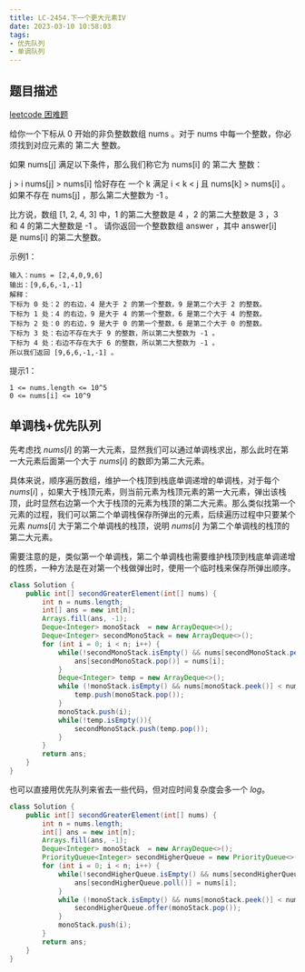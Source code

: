 ```yaml
---
title: LC-2454.下一个更大元素IV
date: 2023-03-10 10:58:03
tags:
- 优先队列
- 单调队列
---
```


## 题目描述
[leetcode 困难题](https://leetcode.cn/problems/next-greater-element-iv/)

给你一个下标从 0 开始的非负整数数组 nums 。对于 nums 中每一个整数，你必须找到对应元素的 第二大 整数。

如果 nums[j] 满足以下条件，那么我们称它为 nums[i] 的 第二大 整数：

j > i
nums[j] > nums[i]
恰好存在 一个 k 满足 i < k < j 且 nums[k] > nums[i] 。
如果不存在 nums[j] ，那么第二大整数为 -1 。

比方说，数组 [1, 2, 4, 3] 中，1 的第二大整数是 4 ，2 的第二大整数是 3 ，3 和 4 的第二大整数是 -1 。
请你返回一个整数数组 answer ，其中 answer[i]是 nums[i] 的第二大整数。

示例1：
```
输入：nums = [2,4,0,9,6]
输出：[9,6,6,-1,-1]
解释：
下标为 0 处：2 的右边，4 是大于 2 的第一个整数，9 是第二个大于 2 的整数。
下标为 1 处：4 的右边，9 是大于 4 的第一个整数，6 是第二个大于 4 的整数。
下标为 2 处：0 的右边，9 是大于 0 的第一个整数，6 是第二个大于 0 的整数。
下标为 3 处：右边不存在大于 9 的整数，所以第二大整数为 -1 。
下标为 4 处：右边不存在大于 6 的整数，所以第二大整数为 -1 。
所以我们返回 [9,6,6,-1,-1] 。
```

提示1：
```
1 <= nums.length <= 10^5
0 <= nums[i] <= 10^9
```

## 单调栈+优先队列
先考虑找 $nums[i]$ 的第一大元素，显然我们可以通过单调栈求出，那么此时在第一大元素后面第一个大于 $nums[i]$ 的数即为第二大元素。

具体来说，顺序遍历数组，维护一个栈顶到栈底单调递增的单调栈，对于每个 $nums[i]$ ，如果大于栈顶元素，则当前元素为栈顶元素的第一大元素，弹出该栈顶，此时显然右边第一个大于栈顶的元素为栈顶的第二大元素。那么类似找第一个元素的过程，我们可以第二个单调栈保存所弹出的元素，后续遍历过程中只要某个元素 $nums[i]$ 大于第二个单调栈的栈顶，说明 $nums[i]$ 为第二个单调栈的栈顶的第二大元素。

需要注意的是，类似第一个单调栈，第二个单调栈也需要维护栈顶到栈底单调递增的性质，一种方法是在对第一个栈做弹出时，使用一个临时栈来保存所弹出顺序。
```Java
class Solution {
    public int[] secondGreaterElement(int[] nums) {
        int n = nums.length;
        int[] ans = new int[n];
        Arrays.fill(ans, -1);
        Deque<Integer> monoStack  = new ArrayDeque<>();
        Deque<Integer> secondMonoStack = new ArrayDeque<>();
        for (int i = 0; i < n; i++) {
            while(!secondMonoStack.isEmpty() && nums[secondMonoStack.peek()] < nums[i]){
                ans[secondMonoStack.pop()] = nums[i];
            }
            Deque<Integer> temp = new ArrayDeque<>();
            while (!monoStack.isEmpty() && nums[monoStack.peek()] < nums[i]) {
                temp.push(monoStack.pop());
            }
            monoStack.push(i);
            while(!temp.isEmpty()){
                secondMonoStack.push(temp.pop());
            }
        }
        return ans;
    }
}
```
也可以直接用优先队列来省去一些代码，但对应时间复杂度会多一个 $log$。
```Java
class Solution {
    public int[] secondGreaterElement(int[] nums) {
        int n = nums.length;
        int[] ans = new int[n];
        Arrays.fill(ans, -1);
        Deque<Integer> monoStack  = new ArrayDeque<>();
        PriorityQueue<Integer> secondHigherQueue = new PriorityQueue<>((a, b) -> nums[a] - nums[b]);
        for (int i = 0; i < n; i++) {
            while(!secondHigherQueue.isEmpty() && nums[secondHigherQueue.peek()] < nums[i]){
                ans[secondHigherQueue.poll()] = nums[i];
            }
            while (!monoStack.isEmpty() && nums[monoStack.peek()] < nums[i]) {
                secondHigherQueue.offer(monoStack.pop());
            }
            monoStack.push(i);
        }
        return ans;
    }
}
```
